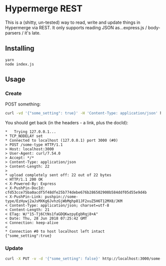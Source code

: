 # Hypermerge REST

This is a (shitty, un-tested) way to read, write and update things in Hypermerge via REST. It only supports reading JSON as...express.js / body-parsers / it's late.

## Installing

```
yarn
node index.js
```

## Usage

### Create
POST something:

```bash
curl -vd '{"some_setting": true}' -H 'Content-Type: application/json' http://localhost:3000/some-type
```

You should get back (in the headers - a link, plus the docId):
```
*   Trying 127.0.0.1...
* TCP_NODELAY set
* Connected to localhost (127.0.0.1) port 3000 (#0)
> POST /some-type HTTP/1.1
> Host: localhost:3000
> User-Agent: curl/7.54.0
> Accept: */*
> Content-Type: application/json
> Content-Length: 22
> 
* upload completely sent off: 22 out of 22 bytes
< HTTP/1.1 200 OK
< X-Powered-By: Express
< X-PushPin-DocId: cfd53cce75ba0acdf5f48dfe25b774debe676b286502900b584ddf05d55e9d4b
< X-PushPin-Link: pushpin://some-type/EzHywj2aJsMXKg6JvhzGjWbMghp81JF2xuZ5H6T12MX8/JKM
< Content-Type: application/json; charset=utf-8
< Content-Length: 21
< ETag: W/"15-Tj6CtNs1faGDQKwzpyEgbRqj8+A"
< Date: Thu, 28 Jun 2018 07:25:42 GMT
< Connection: keep-alive
< 
* Connection #0 to host localhost left intact
{"some_setting":true}
```

### Update

```bash
curl -X PUT -v -d '{"some_setting": false}' http://localhost:3000/some-type/9ahVrn5UZuMusdacs8xsFE2HCtmWfC9R1z4xpAi2AjBY/6Dm
```

